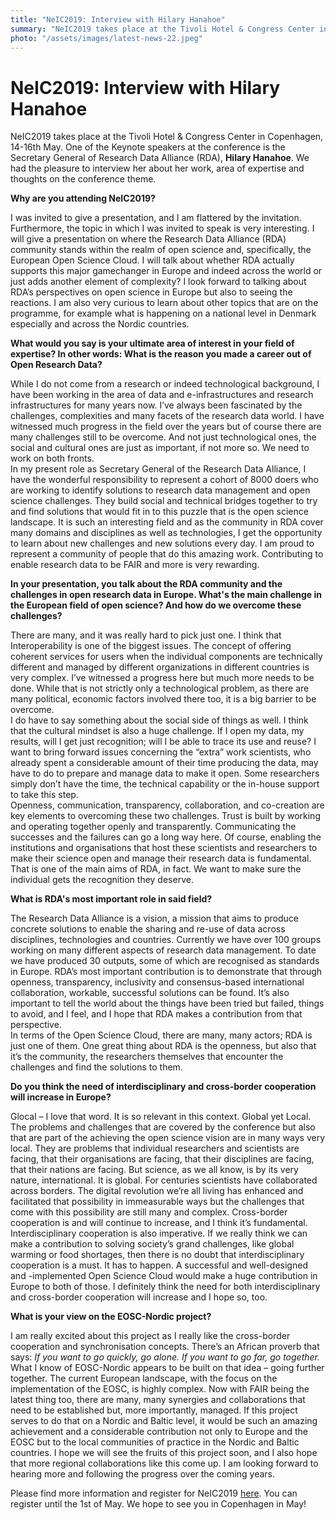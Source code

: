 ```yaml
---
title: "NeIC2019: Interview with Hilary Hanahoe"
summary: "NeIC2019 takes place at the Tivoli Hotel & Congress Center in Copenhagen, 14-16th May. One of the Keynote speakers at the conference is the Secretary General of RDA, Hilary Hanahoe. "
photo: "/assets/images/latest-news-22.jpeg"
---
```


NeIC2019: Interview with Hilary Hanahoe
===============================

<p> NeIC2019 takes place at the Tivoli Hotel & Congress Center in Copenhagen, 14-16th May. One of the Keynote speakers at the conference is the Secretary General of Research Data Alliance (RDA), <b>Hilary Hanahoe</b>. We had the pleasure to interview her about her work, area of expertise and thoughts on the conference theme. <br></p>


**Why are you attending NeIC2019?**
<p> I was invited to give a presentation, and I am flattered by the invitation. Furthermore, the topic in which I was invited to speak is very interesting. I will give a presentation on where the Research Data Alliance (RDA) community stands within the realm of open science and, specifically, the European Open Science Cloud. I will talk about whether RDA actually supports this major gamechanger in Europe and indeed across the world or just adds another element of complexity? I look forward to talking about RDA’s perspectives on open science in Europe but also to seeing the reactions. I am also very curious to learn about other topics that are on the programme, for example what is happening on a national level in Denmark especially and across the Nordic countries. </p>

**What would you say is your ultimate area of interest in your field of expertise? In other words: What is the reason you made a career out of Open Research Data?**
<p> While I do not come from a research or indeed technological background, I have been working in the area of data and e-infrastructures and research infrastructures for many years now. I’ve always been fascinated by the challenges, complexities and many facets of the research data world. I have witnessed much progress in the field over the years but of course there are many challenges still to be overcome. And not just technological ones, the social and cultural ones are just as important, if not more so. We need to work on both fronts.<br>
In my present role as Secretary General of the Research Data Alliance, I have the wonderful responsibility to represent a cohort of 8000 doers who are working to identify solutions to research data management and open science challenges. They build social and technical bridges together to try and find solutions that would fit in to this puzzle that is the open science landscape. It is such an interesting field and as the community in RDA cover many domains and disciplines as well as technologies, I get the opportunity to learn about new challenges and new solutions every day. I am proud to represent a community of people that do this amazing work. Contributing to enable research data to be FAIR and more is very rewarding. </p>

**In your presentation, you talk about the RDA community and the challenges in open research data in Europe. What's the main challenge in the European field of open science? And how do we overcome these challenges?**
<p> There are many, and it was really hard to pick just one. I think that Interoperability is one of the biggest issues. The concept of offering coherent services for users when the individual components are technically different and managed by different organizations in different countries is very complex. I’ve witnessed a progress here but much more needs to be done. While that is not strictly only a technological problem, as there are many political, economic factors involved there too, it is a big barrier to be overcome. <br>
I do have to say something about the social side of things as well. I think that the cultural mindset is also a huge challenge. If I open my data, my results, will I get just recognition; will I be able to trace its use and reuse? I want to bring forward issues concerning the “extra” work scientists, who already spent a considerable amount of their time producing the data, may have to do to prepare and manage data to make it open. Some researchers simply don’t have the time, the technical capability or the in-house support to take this step. <br>
Openness, communication, transparency, collaboration, and co-creation are key elements to overcoming these two challenges. Trust is built by working and operating together openly and transparently. Communicating the successes and the failures can go a long way here. Of course, enabling the institutions and organisations that host these scientists and researchers to make their science open and manage their research data is fundamental. That is one of the main aims of RDA, in fact. We want to make sure the individual gets the recognition they deserve. </p>

**What is RDA's most important role in said field?**
<p> The Research Data Alliance is a vision, a mission that aims to produce concrete solutions to enable the sharing and re-use of data across disciplines, technologies and countries. Currently we have over 100 groups working on many different aspects of research data management. To date we have produced 30 outputs, some of which are recognised as standards in Europe. RDA’s most important contribution is to demonstrate that through openness, transparency, inclusivity and consensus-based international collaboration, workable, successful solutions can be found. It’s also important to tell the world about the things have been tried but failed, things to avoid, and I feel, and I hope that RDA makes a contribution from that perspective. <br>
In terms of the Open Science Cloud, there are many, many actors; RDA is just one of them. One great thing about RDA is the openness, but also that it’s the community, the researchers themselves that encounter the challenges and find the solutions to them. </p>

**Do you think the need of interdisciplinary and cross-border cooperation will increase in Europe?**
<p> Glocal – I love that word. It is so relevant in this context. Global yet Local. The problems and challenges that are covered by the conference but also that are part of the achieving the open science vision are in many ways very local. They are problems that individual researchers and scientists are facing, that their organisations are facing, that their disciplines are facing, that their nations are facing. But science, as we all know, is by its very nature, international. It is global. For centuries scientists have collaborated across borders. The digital revolution we’re all living has enhanced and facilitated that possibility in immeasurable ways but the challenges that come with this possibility are still many and complex. Cross-border cooperation is and will continue to increase, and I think it’s fundamental. Interdisciplinary cooperation is also imperative. If we really think we can make a contribution to solving society’s grand challenges, like global warming or food shortages, then there is no doubt that interdisciplinary cooperation is a must. It has to happen. A successful and well-designed and -implemented Open Science Cloud would make a huge contribution in Europe to both of those. I definitely think the need for both interdisciplinary and cross-border cooperation will increase and I hope so, too. </p> 

**What is your view on the EOSC-Nordic project?**
<p> I am really excited about this project as I really like the cross-border cooperation and synchronisation concepts. There’s an African proverb that says: <i>If you want to go quickly, go alone. If you want to go far, go together.</i> What I know of EOSC-Nordic appears to be built on that idea – going further together. The current European landscape, with the focus on the implementation of the EOSC, is highly complex. Now with FAIR being the latest thing too, there are many, many synergies and collaborations that need to be established but, more importantly, managed. If this project serves to do that on a Nordic and Baltic level, it would be such an amazing achievement and a considerable contribution not only to Europe and the EOSC but to the local communities of practice in the Nordic and Baltic countries. I hope we will see the fruits of this project soon, and I also hope that more regional collaborations like this come up. I am looking forward to hearing more and following the progress over the coming years. <br></p>

<p>  </p>

<p> Please find more information and register for NeIC2019 <a href="https://indico.neic.no/event/18/overview">here</a>. You can register until the 1st of May. We hope to see you in Copenhagen in May! </p>
